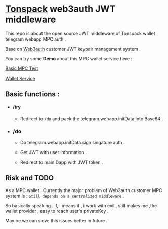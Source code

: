 # [Tonspack](https://tonspack.com/) web3auth JWT middleware 

This repo is about the open source JWT middleware of Tonspack wallet telegram webapp MPC auth .

Base on [Web3auth](https://www.web3auth.io/) customer JWT keypair management system .

You can try some **Demo** about this MPC wallet service here : 

[Basic MPC Test](https://t.me/tonspack_bot/mpc)

[Wallet Service](https://t.me/tonspack_bot/mpc)

## Basic functions :

- #### /try
    
    - Redirect to `/do` and pack the telegram.webapp.initData into Base64 .

- ### /do
    
    - Do telegram.webapp.initData.sign singature auth . 

    - Get JWT with user information .

    - Redirect to main Dapp with JWT token .

## Risk and TODO
    
As a MPC wallet . Currently the major problem of Web3auth customer MPC system is : `Still depends on a centralized middleware` .

So basically speaking . if, i means if , i work with evil , still makes me ,the wallet provider , easy to reach user's privateKey . 

May be we can slove this issues better in future .


